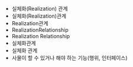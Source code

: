 - 실체화(Realization) 관계
- 실체화(Realization)관계
- Realization관계
- RealizationRelationship
- Realization Relationship
- 실체화관계
- 실체화 관계
-  사물이 할 수 있거나 해야 하는 기능(행위, 인터페이스)